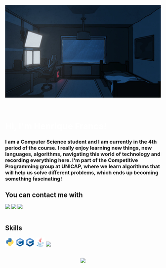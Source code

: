 <div align="center">
    <img height="300" src="bedroom.gif">
</div>

<div align="left">
    <br><br>
   <h1 style="color: white">Hi, I'm Henrique Franca!</h1>
    <h3>I am a Computer Science student and I am currently in the 4th period of the course. I really enjoy learning new things, new languages, algorithms, navigating this world of technology and recording everything here. I'm part of the Competitive Programming group at UNICAP, where we learn algorithms that will help us solve different problems, which ends up becoming something fascinating!
    </h3>
</div>


<h2>You can contact me with</h2>
<a href="https://instagram.com/henriq.francaa" target="_blank"><img src="https://img.shields.io/badge/-Instagram-%23E4405F?style=for-the-badge&logo=instagram&logoColor=white" target="_blank"></a> 
  <a href = "mailto:henrique23.franca@gmail.com"><img src="https://img.shields.io/badge/-Gmail-%23333?style=for-the-badge&logo=gmail&logoColor=white" target="_blank"></a>
  <a href="https://www.linkedin.com/in/henrique-franca-16390125b" target="_blank"><img src="https://img.shields.io/badge/-LinkedIn-%230077B5?style=for-the-badge&logo=linkedin&logoColor=white" target="_blank"></a> 

<div>
    <br>
    <h2>Skills</h2>
    <img height="30" src="https://raw.githubusercontent.com/devicons/devicon/master/icons/python/python-original.svg">
    <img height="28" src="https://raw.githubusercontent.com/devicons/devicon/master/icons/c/c-original.svg">
    <img height="28" src="https://raw.githubusercontent.com/devicons/devicon/master/icons/cplusplus/cplusplus-original.svg">
    <img height="30" src="https://raw.githubusercontent.com/devicons/devicon/master/icons/java/java-original.svg">
    <img height="30" src="https://user-images.githubusercontent.com/25181517/192158954-f88b5814-d510-4564-b285-dff7d6400dad.png">    
</div>

<div align="center">
    <br><br>
    <img height="150em" src="https://github-readme-stats.vercel.app/api/top-langs/?username=HenriqueFrancaa&layout=compact&langs_count=16&theme=transparent"/>
</div>
